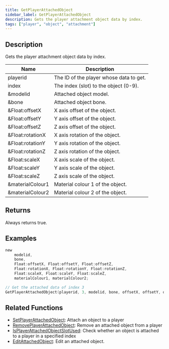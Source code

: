 ```yaml
---
title: GetPlayerAttachedObject
sidebar_label: GetPlayerAttachedObject
description: Gets the player attachment object data by index.
tags: ["player", "object", "attachment"]
---
```


<VersionWarn version='omp v1.1.0.2612' />

## Description

Gets the player attachment object data by index.

| Name             | Description                             |
| ---------------- | --------------------------------------- |
| playerid         | The ID of the player whose data to get. |
| index            | The index (slot) to the object (0-9).   |
| &modelid         | Attached object model.                  |
| &bone            | Attached object bone.                   |
| &Float:offsetX   | X axis offset of the object.            |
| &Float:offsetY   | Y axis offset of the object.            |
| &Float:offsetZ   | Z axis offset of the object.            |
| &Float:rotationX | X axis rotation of the object.          |
| &Float:rotationY | Y axis rotation of the object.          |
| &Float:rotationZ | Z axis rotation of the object.          |
| &Float:scaleX    | X axis scale of the object.             |
| &Float:scaleY    | Y axis scale of the object.             |
| &Float:scaleZ    | Z axis scale of the object.             |
| &materialColour1 | Material colour 1 of the object.        |
| &materialColour2 | Material colour 2 of the object.        |

## Returns

Always returns true.

## Examples

```c
new 
	modelid, 
	bone, 
	Float:offsetX, Float:offsetY, Float:offsetZ, 
	Float:rotationX, Float:rotationY, Float:rotationZ, 
	Float:scaleX, Float:scaleY, Float:scaleZ, 
	materialColour1, materialColour2;

// Get the attached data of index 3
GetPlayerAttachedObject(playerid, 3, modelid, bone, offsetX, offsetY, offsetZ, rotationX, rotationY, rotationZ, scaleX, scaleY, scaleZ, materialColour1, materialColour2);
```

## Related Functions

- [SetPlayerAttachedObject](SetPlayerAttachedObject): Attach an object to a player
- [RemovePlayerAttachedObject](RemovePlayerAttachedObject): Remove an attached object from a player
- [IsPlayerAttachedObjectSlotUsed](IsPlayerAttachedObjectSlotUsed): Check whether an object is attached to a player in a specified index
- [EditAttachedObject](EditAttachedObject): Edit an attached object.